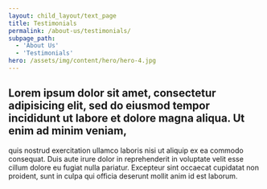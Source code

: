 ```yaml
---
layout: child_layout/text_page
title: Testimonials
permalink: /about-us/testimonials/
subpage_path:
  - 'About Us'
  - 'Testimonials'
hero: /assets/img/content/hero/hero-4.jpg
---
```


## Lorem ipsum dolor sit amet, consectetur adipisicing elit, sed do eiusmod tempor incididunt ut labore et dolore magna aliqua. Ut enim ad minim veniam,

quis nostrud exercitation ullamco laboris nisi ut aliquip ex ea commodo
consequat. Duis aute irure dolor in reprehenderit in voluptate velit esse
cillum dolore eu fugiat nulla pariatur. Excepteur sint occaecat cupidatat non
proident, sunt in culpa qui officia deserunt mollit anim id est laborum.
